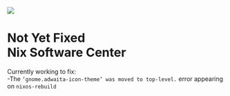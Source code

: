 <img src="data/icons/dev.vlinkz.NixSoftwareCenter.svg"/>

Not Yet Fixed  
Nix Software Center
===

Currently working to fix:  
-The `‘gnome.adwaita-icon-theme’ was moved to top-level.` error appearing on `nixos-rebuild`
